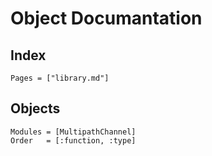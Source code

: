 # Object Documantation

## Index

```@index
Pages = ["library.md"]
```

## Objects

```@autodocs
Modules = [MultipathChannel]
Order   = [:function, :type]
```
